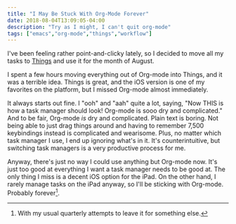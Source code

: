 ```yaml
---
title: "I May Be Stuck With Org-Mode Forever"
date: 2018-08-04T13:09:05-04:00
description: "Try as I might, I can't quit org-mode"
tags: ["emacs","org-mode","things","workflow"]
---
```


I've been feeling rather point-and-clicky lately, so I decided to move all
my tasks to [Things](https://culturedcode.com/things/) and use it for the month
of August. 

I spent a few hours moving everything out of Org-mode into Things, and it was a
terrible idea. Things is great, and the iOS version is one of my favorites on
the platform, but I missed Org-mode almost immediately.

It always starts out fine. I "ooh" and "aah" quite a lot, saying, "Now THIS
is how a task manager should look! Org-mode is sooo dry and complicated." And to
be fair, Org-mode _is_ dry and complicated. Plain text is boring. Not being able
to just drag things around and having to remember 7,500 keybindings instead is
complicated and wearisome. Plus, no matter which task manager I use, I end up
ignoring what's in it. It's counterintuitive, but switching task managers is a
very productive process for me.

Anyway, there's just no way I could use anything but Org-mode now. It's just too
good at everything I want a task manager needs to be good at. The only thing I
miss is a decent iOS option for the iPad. On the other hand, I rarely manage tasks
on the iPad anyway, so I'll be sticking with Org-mode. Probably forever[^maybe].

[^maybe]: With my usual quarterly attempts to leave it for something else.
